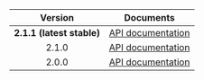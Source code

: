 | Version | Documents |
|:---:|---|
| **2.1.1 (latest stable)** | [API documentation](latest-stable) |
| 2.1.0 | [API documentation](2.1.0) |
| 2.0.0 | [API documentation](2.0.0) |
